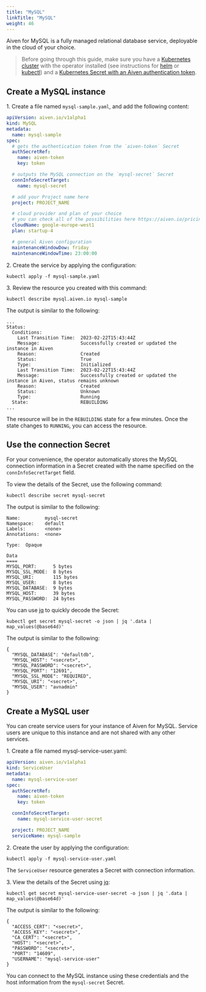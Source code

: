 ```yaml
---
title: "MySQL"
linkTitle: "MySQL"
weight: 46
---
```


Aiven for MySQL is a fully managed relational database service, deployable in the cloud of your choice.

> Before going through this guide, make sure you have a [Kubernetes cluster](../installation/prerequisites.md) with the operator installed (see instructions for [helm](../installation/helm.md) or [kubectl](../installation/kubectl.md)) and a [Kubernetes Secret with an Aiven authentication token](../authentication.md).

## Create a MySQL instance

1\. Create a file named `mysql-sample.yaml`, and add the following content:

```yaml
apiVersion: aiven.io/v1alpha1
kind: MySQL
metadata:
  name: mysql-sample
spec:
  # gets the authentication token from the `aiven-token` Secret
  authSecretRef:
    name: aiven-token
    key: token

  # outputs the MySQL connection on the `mysql-secret` Secret
  connInfoSecretTarget:
    name: mysql-secret

  # add your Project name here
  project: PROJECT_NAME

  # cloud provider and plan of your choice
  # you can check all of the possibilities here https://aiven.io/pricing
  cloudName: google-europe-west1
  plan: startup-4

  # general Aiven configuration
  maintenanceWindowDow: friday
  maintenanceWindowTime: 23:00:00
```

2\. Create the service by applying the configuration:

```shell
kubectl apply -f mysql-sample.yaml
```

3\. Review the resource you created with this command:

```shell
kubectl describe mysql.aiven.io mysql-sample
```

The output is similar to the following:

```{ .shell .no-copy }
...
Status:
  Conditions:
    Last Transition Time:  2023-02-22T15:43:44Z
    Message:               Successfully created or updated the instance in Aiven
    Reason:                Created
    Status:                True
    Type:                  Initialized
    Last Transition Time:  2023-02-22T15:43:44Z
    Message:               Successfully created or updated the instance in Aiven, status remains unknown
    Reason:                Created
    Status:                Unknown
    Type:                  Running
  State:                   REBUILDING
...
```

The resource will be in the `REBUILDING` state for a few minutes. Once the state changes to `RUNNING`, you can access the resource.

## Use the connection Secret

For your convenience, the operator automatically stores the MySQL connection information in a Secret created with the
name specified on the `connInfoSecretTarget` field.

To view the details of the Secret, use the following command:

```shell
kubectl describe secret mysql-secret
```

The output is similar to the following:

```{ .shell .no-copy }
Name:         mysql-secret
Namespace:    default
Labels:       <none>
Annotations:  <none>

Type:  Opaque

Data
====
MYSQL_PORT:      5 bytes
MYSQL_SSL_MODE:  8 bytes
MYSQL_URI:       115 bytes
MYSQL_USER:      8 bytes
MYSQL_DATABASE:  9 bytes
MYSQL_HOST:      39 bytes
MYSQL_PASSWORD:  24 bytes
```

You can use [jq](https://github.com/jqlang/jq) to quickly decode the Secret:

```shell
kubectl get secret mysql-secret -o json | jq '.data | map_values(@base64d)'
```

The output is similar to the following:

```{ .json .no-copy}
{
  "MYSQL_DATABASE": "defaultdb",
  "MYSQL_HOST": "<secret>",
  "MYSQL_PASSWORD": "<secret>",
  "MYSQL_PORT": "12691",
  "MYSQL_SSL_MODE": "REQUIRED",
  "MYSQL_URI": "<secret>",
  "MYSQL_USER": "avnadmin"
}
```

## Create a MySQL user

You can create service users for your instance of Aiven for MySQL. Service users are unique to this instance and are not shared with any other services.

1\. Create a file named mysql-service-user.yaml:

```yaml
apiVersion: aiven.io/v1alpha1
kind: ServiceUser
metadata:
  name: mysql-service-user
spec:
  authSecretRef:
    name: aiven-token
    key: token

  connInfoSecretTarget:
    name: mysql-service-user-secret

  project: PROJECT_NAME
  serviceName: mysql-sample
```

2\. Create the user by applying the configuration:

```shell
kubectl apply -f mysql-service-user.yaml
```

The `ServiceUser` resource generates a Secret with connection information.

3\. View the details of the Secret using [jq](https://github.com/jqlang/jq):

```shell
kubectl get secret mysql-service-user-secret -o json | jq '.data | map_values(@base64d)'
```

The output is similar to the following:

```{ .json .no-copy }
{
  "ACCESS_CERT": "<secret>",
  "ACCESS_KEY": "<secret>",
  "CA_CERT": "<secret>",
  "HOST": "<secret>",
  "PASSWORD": "<secret>",
  "PORT": "14609",
  "USERNAME": "mysql-service-user"
}
```

You can connect to the MySQL instance using these credentials and the host information from the `mysql-secret` Secret.
